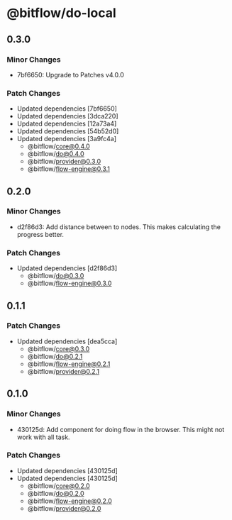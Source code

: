 # @bitflow/do-local

## 0.3.0

### Minor Changes

- 7bf6650: Upgrade to Patches v4.0.0

### Patch Changes

- Updated dependencies [7bf6650]
- Updated dependencies [3dca220]
- Updated dependencies [12a73a4]
- Updated dependencies [54b52d0]
- Updated dependencies [3a9fc4a]
  - @bitflow/core@0.4.0
  - @bitflow/do@0.4.0
  - @bitflow/provider@0.3.0
  - @bitflow/flow-engine@0.3.1

## 0.2.0

### Minor Changes

- d2f86d3: Add distance between to nodes. This makes calculating the progress better.

### Patch Changes

- Updated dependencies [d2f86d3]
  - @bitflow/do@0.3.0
  - @bitflow/flow-engine@0.3.0

## 0.1.1

### Patch Changes

- Updated dependencies [dea5cca]
  - @bitflow/core@0.3.0
  - @bitflow/do@0.2.1
  - @bitflow/flow-engine@0.2.1
  - @bitflow/provider@0.2.1

## 0.1.0

### Minor Changes

- 430125d: Add component for doing flow in the browser. This might not work with all task.

### Patch Changes

- Updated dependencies [430125d]
- Updated dependencies [430125d]
  - @bitflow/core@0.2.0
  - @bitflow/do@0.2.0
  - @bitflow/flow-engine@0.2.0
  - @bitflow/provider@0.2.0
